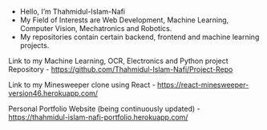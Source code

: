 - Hello, I’m Thahmidul-Islam-Nafi
- My Field of Interests are Web Development, Machine Learning, Computer Vision, Mechatronics and Robotics. 
- My repositories contain certain backend, frontend and machine learning projects.

Link to my Machine Learning, OCR, Electronics and Python project Repository - https://github.com/Thahmidul-Islam-Nafi/Project-Repo 

Link to my Minesweeper clone using React - https://react-minesweeper-version46.herokuapp.com/

Personal Portfolio Website (being continuously updated) - https://thahmidul-islam-nafi-portfolio.herokuapp.com/
<!---
Thahmidul-Islam-Nafi/Thahmidul-Islam-Nafi is a ✨ special ✨ repository because its `README.md` (this file) appears on your GitHub profile.
You can click the Preview link to take a look at your changes.
--->
